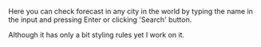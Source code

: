 Here you can check forecast in any city in the world by typing the name in the input and pressing Enter or clicking 'Search' button.

Although it has only a bit styling rules yet I work on it.
